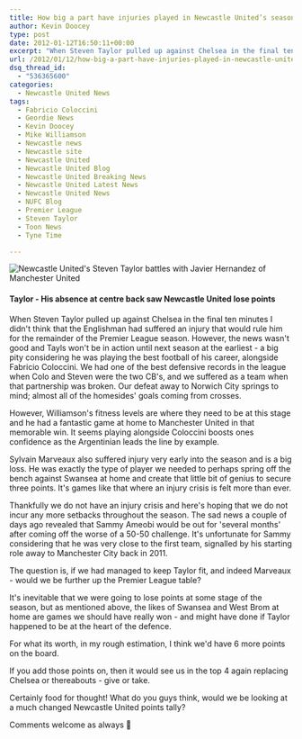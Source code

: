 ```yaml
---
title: How big a part have injuries played in Newcastle United’s season so far?
author: Kevin Doocey
type: post
date: 2012-01-12T16:50:11+00:00
excerpt: "When Steven Taylor pulled up against Chelsea in the final ten minutes I didn't think that the Englishman had suffered an injury that would rule him for the remainder.."
url: /2012/01/12/how-big-a-part-have-injuries-played-in-newcastle-uniteds-season-so-far/
dsq_thread_id:
  - "536365600"
categories:
  - Newcastle United News
tags:
  - Fabricio Coloccini
  - Geordie News
  - Kevin Doocey
  - Mike Williamson
  - Newcastle news
  - Newcastle site
  - Newcastle United
  - Newcastle United Blog
  - Newcastle United Breaking News
  - Newcastle United Latest News
  - Newcastle United News
  - NUFC Blog
  - Premier League
  - Steven Taylor
  - Toon News
  - Tyne Time

---
```

![Newcastle United's Steven Taylor battles with Javier Hernandez of Manchester United](http://www.tynetime.com/wp-content/uploads/2012/01/Steven-Taylor-Newcastle-United.jpg "Steven-Taylor-Newcastle-United")

#### Taylor - His absence at centre back saw Newcastle United lose points

When Steven Taylor pulled up against Chelsea in the final ten minutes I didn't think that the Englishman had suffered an injury that would rule him for the remainder of the Premier League season. However, the news wasn't good and Tayls won't be in action until next season at the earliest - a big pity considering he was playing the best football of his career, alongside Fabricio Coloccini.  We had one of the best defensive records in the league when Colo and Steven were the two CB's, and we suffered as a team when that partnership was broken. Our defeat away to Norwich City springs to mind; almost all of the homesides' goals coming from crosses.

However, Williamson's fitness levels are where they need to be at this stage and he had a fantastic game at home to Manchester United in that memorable win. It seems playing alongside Coloccini boosts ones confidence as the Argentinian leads the line by example.

Sylvain Marveaux also suffered injury very early into the season and is a big loss. He was exactly the type of player we needed to perhaps spring off the bench against Swansea at home and create that little bit of genius to secure three points. It's games like that where an injury crisis is felt more than ever.

Thankfully we do not have an injury crisis and here's hoping that we do not incur any more setbacks throughout the season. The sad news a couple of days ago revealed that Sammy Ameobi would be out for 'several months' after coming off the worse of a 50-50 challenge. It's unfortunate for Sammy considering that he was very close to the first team, signalled by his starting role away to Manchester City back in 2011.

The question is, if we had managed to keep Taylor fit, and indeed Marveaux - would we be further up the Premier League table?

It's inevitable that we were going to lose points at some stage of the season, but as mentioned above, the likes of Swansea and West Brom at home are games we should have really won - and might have done if Taylor happened to be at the heart of the defence.

For what its worth, in my rough estimation, I think we'd have 6 more points on the board.

If you add those points on, then it would see us in the top 4 again replacing Chelsea or thereabouts - give or take.

Certainly food for thought! What do you guys think, would we be looking at a much changed Newcastle United points tally?

Comments welcome as always 🙂
